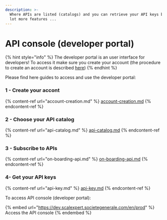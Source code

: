 ```yaml
---
description: >-
  Where APIs are listed (catalogs) and you can retrieve your API keys but also a
  lot more features ...
---
```


# API console (developer portal)

{% hint style="info" %}
The developer portal is an user interface for developers! To access it make sure you create your account (the procedure to create an account is described [here](account-creation.md))
{% endhint %}

Please find here guides to access and use the developer portal:

### 1 - Create your accont

{% content-ref url="account-creation.md" %}
[account-creation.md](account-creation.md)
{% endcontent-ref %}

### 2 - Choose your API catalog

{% content-ref url="api-catalog.md" %}
[api-catalog.md](api-catalog.md)
{% endcontent-ref %}

### 3 - Subscribe to APIs

{% content-ref url="on-boarding-api.md" %}
[on-boarding-api.md](on-boarding-api.md)
{% endcontent-ref %}

### 4- Get your API keys

{% content-ref url="api-key.md" %}
[api-key.md](api-key.md)
{% endcontent-ref %}

To access API console (developer portal):

{% embed url="https://dev.scalexpert.societegenerale.com/en/prod" %}
Access the API console
{% endembed %}
